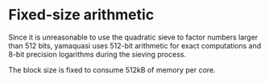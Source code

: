 # Fixed-size arithmetic

Since it is unreasonable to use the quadratic sieve to factor numbers larger
than 512 bits, yamaquasi uses 512-bit arithmetic for exact computations
and 8-bit precision logarithms during the sieving process.

The block size is fixed to consume 512kB of memory per core.

